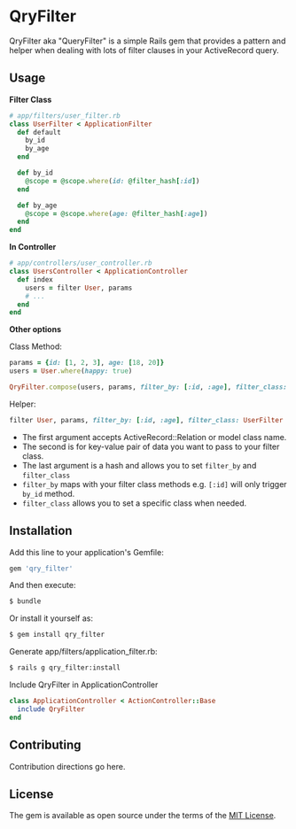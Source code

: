 # QryFilter
QryFilter aka "QueryFilter" is a simple Rails gem that provides a pattern and helper when dealing with lots of filter clauses in your ActiveRecord query.

## Usage
**Filter Class**
```ruby
# app/filters/user_filter.rb
class UserFilter < ApplicationFilter
  def default
    by_id
    by_age
  end

  def by_id
    @scope = @scope.where(id: @filter_hash[:id])
  end

  def by_age
    @scope = @scope.where(age: @filter_hash[:age])
  end
end
```

**In Controller**
```ruby
# app/controllers/user_controller.rb
class UsersController < ApplicationController
  def index
    users = filter User, params
    # ...
  end
end
```

**Other options**

Class Method:
```ruby
params = {id: [1, 2, 3], age: [18, 20]}
users = User.where(happy: true)

QryFilter.compose(users, params, filter_by: [:id, :age], filter_class: UserFilter)
```
Helper:
```ruby
filter User, params, filter_by: [:id, :age], filter_class: UserFilter
```
- The first argument accepts ActiveRecord::Relation or model class name.
- The second is for key-value pair of data you want to pass to your filter class.
- The last argument is a hash and allows you to set ```filter_by``` and ```filter_class```
- ```filter_by``` maps with your filter class methods e.g. ```[:id]``` will only trigger ```by_id``` method.
- ```filter_class``` allows you to set a specific class when needed.

## Installation
Add this line to your application's Gemfile:

```ruby
gem 'qry_filter'
```

And then execute:
```bash
$ bundle
```

Or install it yourself as:
```bash
$ gem install qry_filter
```

Generate app/filters/application_filter.rb:
```bash
$ rails g qry_filter:install
```

Include QryFilter in ApplicationController
```ruby
class ApplicationController < ActionController::Base
  include QryFilter
end
```

## Contributing
Contribution directions go here.

## License
The gem is available as open source under the terms of the [MIT License](https://opensource.org/licenses/MIT).
